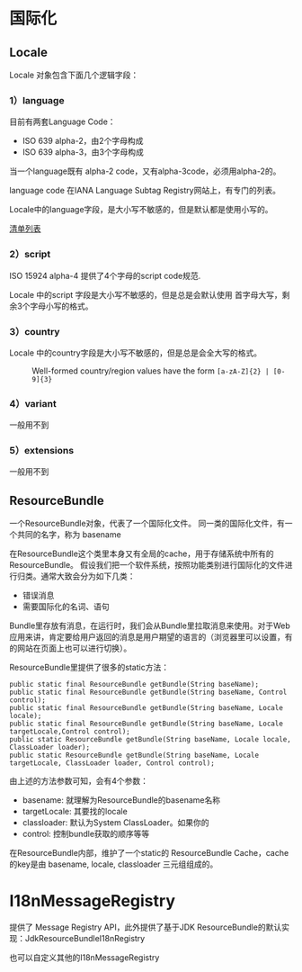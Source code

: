 
# 国际化
## Locale

Locale 对象包含下面几个逻辑字段：

### 1）language

目前有两套Language Code：

+ ISO 639 alpha-2，由2个字母构成
+ ISO 639 alpha-3，由3个字母构成


当一个language既有 alpha-2 code，又有alpha-3code，必须用alpha-2的。

language code 在IANA Language Subtag Registry网站上，有专门的列表。

Locale中的language字段，是大小写不敏感的，但是默认都是使用小写的。



[清单列表](https://www.iana.org/assignments/language-subtag-registry/language-subtag-registry)

###  2）script

ISO 15924 alpha-4 提供了4个字母的script code规范.

Locale 中的script 字段是大小写不敏感的，但是总是会默认使用 首字母大写，剩余3个字母小写的格式。



### 3）country

Locale 中的country字段是大小写不敏感的，但是总是会全大写的格式。

  <dd>Well-formed country/region values have
  the form <code>[a-zA-Z]{2} | [0-9]{3}</code></dd>

### 4）variant

 一般用不到

### 5）extensions

一般用不到


## ResourceBundle

一个ResourceBundle对象，代表了一个国际化文件。
同一类的国际化文件，有一个共同的名字，称为 basename

在ResourceBundle这个类里本身又有全局的cache，用于存储系统中所有的ResourceBundle。
假设我们把一个软件系统，按照功能类别进行国际化的文件进行归类。通常大致会分为如下几类：

+ 错误消息
+ 需要国际化的名词、语句

Bundle里存放有消息，在运行时，我们会从Bundle里拉取消息来使用。对于Web应用来讲，肯定要给用户返回的消息是用户期望的语言的（浏览器里可以设置，有的网站在页面上也可以进行切换）。

ResourceBundle里提供了很多的static方法：
```text
public static final ResourceBundle getBundle(String baseName);
public static final ResourceBundle getBundle(String baseName, Control control);
public static final ResourceBundle getBundle(String baseName, Locale locale);
public static final ResourceBundle getBundle(String baseName, Locale targetLocale,Control control);
public static ResourceBundle getBundle(String baseName, Locale locale, ClassLoader loader);
public static ResourceBundle getBundle(String baseName, Locale targetLocale, ClassLoader loader, Control control);
```
由上述的方法参数可知，会有4个参数：
+ basename: 就理解为ResourceBundle的basename名称
+ targetLocale: 其要找的locale
+ classloader: 默认为System ClassLoader。如果你的
+ control: 控制bundle获取的顺序等等


在ResourceBundle内部，维护了一个static的 ResourceBundle Cache，cache 的key是由 basename, locale, classloader 三元组组成的。



# I18nMessageRegistry

提供了 Message Registry API，此外提供了基于JDK ResourceBundle的默认实现：JdkResourceBundleI18nRegistry

也可以自定义其他的I18nMessageRegistry





